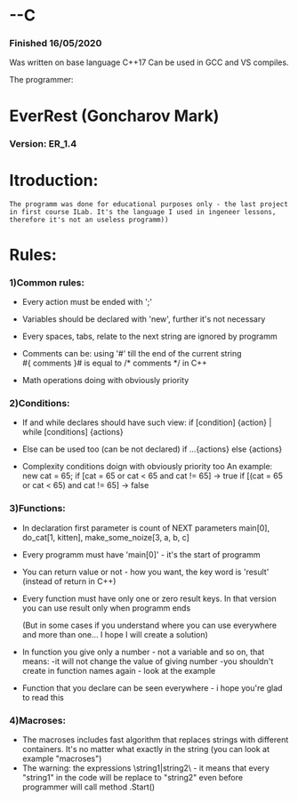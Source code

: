 # --C #

### Finished 16/05/2020 ###

Was written on base language C++17
Can be used in GCC and VS compiles.

The programmer:
# EverRest (Goncharov Mark) #

### Version: ER_1.4 ###


# Itroduction:
	The programm was done for educational purposes only - the last project in first course ILab. It's the language I used in ingeneer lessons, therefore it's not an useless programm)) 

# Rules: #

### 1)Common rules: ###

-	Every action must be ended with ';'

-	Variables should be declared with 'new', further 	it's 	not necessary

-	Every spaces, tabs, relate to the next string are 	ignored by programm

-	Comments can be:
	using '#' till the end of the current string	
	#{ comments }# is equal to /* comments */ in C++

-	Math operations doing with obviously priority

### 2)Conditions: ###

-	If and while declares should have such view:
	if [condition] {action} | while [conditions] {actions}

-	Else can be used too (can be not declared)
	if ...{actions} else {actions}

-	Complexity conditions doign with obviously priority	too
	An example:
	new cat = 65;
	if [cat = 65 or cat  < 65 and cat != 65] -> true
	if [(cat = 65 or cat  < 65) and cat != 65] -> false
	


### 3)Functions: ###

-	In declaration first parameter is count of NEXT 	parameters
	main[0], do_cat[1, kitten], make_some_noize[3, a, b, c]

-	Every programm must have 'main[0]' - it's the start 	of 	programm

-	You can return value or not - how you want, the key 	word 	is 'result'
	(instead of return in C++)

-	Every function must have only one or zero result 	keys.
	In that version you can use result only when programm 	ends

	(But in some cases if you understand where you can use 	everywhere and more than one...
	I hope I will create a solution)

-	In function you give only a number - not a variable 	and 	so on, that means:
	-it will not change the value of giving number
	-you shouldn't create in function names again - look at 	the example
		
-	Function that you declare can be seen everywhere - i 	hope 	you're glad to read this

### 4)Macroses: ###

-	The macroses includes fast algorithm that replaces 	strings with different containers. It's no matter what 	exactly in the string (you can look at example 	"macroses")
-	The warning: the expressions \\string1|string2\\ - it 	means that every "string1" in the code will be replace 	to "string2" even before programmer will call method 	.Start()   